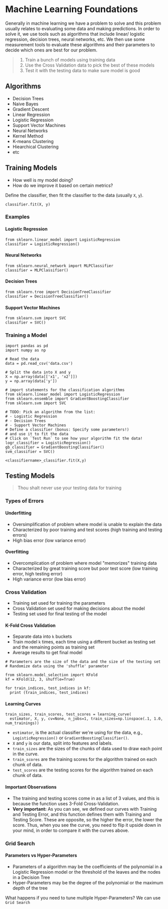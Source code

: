 # Machine Learning Foundations
Generally in machine learning we have a problem to solve and this problem usually relates to evaluating some data and making predictions. In order to solve it, we use tools such as algorithms that include linear/ logistic regression, decision trees, neural networks, etc. We then use some measurement tools to evaluate these algorithms and their parameters to decide which ones are best for our problem.

> 1. Train a bunch of models using training data
> 2. Use the Cross Validation data to pick the best of these models
> 3. Test it with the testing data to make sure model is good

## Algorithms
- Decision Trees
- Naive Bayes 
- Gradient Descent
- Linear Regression
- Logistic Regression
- Support Vector Machines
- Neural Networks
- Kernel Method
- K-means Clustering
- Hiearchical Clustering
- etc

## Training Models
- How well is my model doing?
- How do we improve it based on certain metrics?

Define the classifier, then fit the classifier to the data (usually `X`, `y`).
```
classifier.fit(X, y)
```

### Examples
#### Logistic Regression 
```
from sklearn.linear_model import LogisticRegression
classifier = LogisticRegression()
```

#### Neural Networks
```
from sklearn.neural_network import MLPClassifier
classifier = MLPClassifier()
```

#### Decision Trees
```
from sklearn.tree import DecisionTreeClassifier
classifier = DecisionTreeClassifier()
```

#### Support Vector Machines
```
from sklearn.svm import SVC
classifier = SVC()
```

### Training a Model
```
import pandas as pd
import numpy as np

# Read the data
data = pd.read_csv('data.csv')

# Split the data into X and y
X = np.array(data[['x1', 'x2']])
y = np.array(data['y'])

# import statements for the classification algorithms
from sklearn.linear_model import LogisticRegression
from sklearn.ensemble import GradientBoostingClassifier
from sklearn.svm import SVC

# TODO: Pick an algorithm from the list:
# - Logistic Regression
# - Decision Trees
# - Support Vector Machines
# Define a classifier (bonus: Specify some parameters!)
# and use it to fit the data
# Click on `Test Run` to see how your algorithm fit the data!
logr_classifier = LogisticRegression()
gb_classifier = GradientBoostingClassifier()
svm_classifier = SVC()

<classifiername>_classifier.fit(X,y)
```

## Testing Models
> Thou shalt never use your testing data for training

### Types of Errors
#### Underfitting
- Oversimplification of problem where model is unable to explain the data
- Characterized by poor training and test scores (high training and testing errors)
- High bias error (low variance error)

#### Overfitting
- Overcomplication of problem where model "memorizes" training data
- Characterized by great training score but poor test score (low training error, high testing error)
- High variance error (low bias error)

### Cross Validation
- Training set used for training the parameters
- Cross Validation set used for making decisions about the model
- Testing set used for final testing of the model

#### K-Fold Cross Validation
- Separate data into `k` buckets
- Train model `k` times, each time using a different bucket as testing set and the remaining points as training set
- Average results to get final model

```
# Parameters are the size of the data and the size of the testing set
# Randomize data using the 'shuffle' parameter

from sklearn.model_selection import KFold
kf = KFold(12, 3, shuffle=True)

for train_indices, test_indices in kf:
  print (train_indices, test_indices)
```

#### Learning Curves
```
train_sizes, train_scores, test_scores = learning_curve(
  estimator, X, y, cv=None, n_jobs=1, train_sizes=np.linspace(.1, 1.0, num_trainings))
```

- `estimator`, is the actual classifier we're using for the data, e.g., `LogisticRegression()` or `GradientBoostingClassifier()`.
- `X` and `y` is our data, split into features and labels.
- `train_sizes` are the sizes of the chunks of data used to draw each point in the curve.
- `train_scores` are the training scores for the algorithm trained on each chunk of data.
- `test_scores` are the testing scores for the algorithm trained on each chunk of data.

#### Important Observations
- The training and testing scores come in as a list of 3 values, and this is because the function uses 3-Fold Cross-Validation.
- **Very important:** As you can see, we defined our curves with Training and Testing Error, and this function defines them with Training and Testing Score. These are opposite, so the higher the error, the lower the score. Thus, when you see the curve, you need to flip it upside down in your mind, in order to compare it with the curves above.

### Grid Search
#### Parameters vs Hyper-Parameters
- Parameters of a algorithm may be the coefficients of the polynomial in a Logistic Regression model or the threshold of the leaves and the nodes in a Decision Tree
- Hyper-Parameters may be the degree of the polynomial or the maximum depth of the tree 

What happens if you need to tune multiple Hyper-Parameters? We can use `Grid Search` 